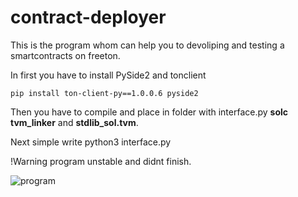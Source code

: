 # contract-deployer
This is the program whom can help you to devoliping and testing a smartcontracts on freeton.

In first you have to install PySide2 and tonclient

`pip install ton-client-py==1.0.0.6 pyside2`

Then you have to compile and place in folder with interface.py __solc tvm_linker__ and __stdlib_sol.tvm__.

Next simple write python3 interface.py


!Warning program unstable and didnt finish.

![program](https://i.imgur.com/8FH1U8i.png)
